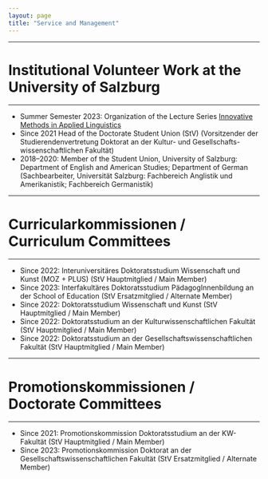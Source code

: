 ```yaml
---
layout: page
title: "Service and Management"
---
```


----------------
# Institutional Volunteer Work at the University of Salzburg
----------------

- Summer Semester 2023: Organization of the Lecture Series [Innovative Methods in Applied Linguistics](https://masonwirtz.github.io/IMiAL/)
- Since 2021 Head of the Doctorate Student Union (StV) (Vorsitzender der Studierendenvertretung Doktorat an der Kultur- und Gesellschafts-
wissenschaftlichen Fakultät)
- 2018–2020: Member of the Student Union, University of Salzburg: Department of English and American Studies; Department of German (Sachbearbeiter, Universität Salzburg: Fachbereich Anglistik und Amerikanistik; Fachbereich Germanistik)

----------------
# Curricularkommissionen / Curriculum Committees
----------------

- Since 2022: Interuniversitäres Doktoratsstudium Wissenschaft und Kunst (MOZ + PLUS) (StV Hauptmitglied / Main Member)
- Since 2023: Interfakultäres Doktoratsstudium PädagogInnenbildung an der School of Education (StV Ersatzmitglied / Alternate Member)
- Since 2022: Doktoratsstudium Wissenschaft und Kunst (StV Hauptmitglied / Main Member)
- Since 2022: Doktoratsstudium an der Kulturwissenschaftlichen Fakultät (StV Hauptmitglied / Main Member)
- Since 2022: Doktoratsstudium an der Gesellschaftswissenschaftlichen Fakultät (StV Hauptmitglied / Main Member)


----------------
# Promotionskommissionen / Doctorate Committees
----------------

- Since 2021: Promotionskommission Doktoratsstudium an der KW-Fakultät (StV Hauptmitglied / Main Member)
- Since 2023: Promotionskommission Doktorat an der Gesellschaftswissenschaftlichen Fakultät (StV Ersatzmitglied / Alternate Member)
